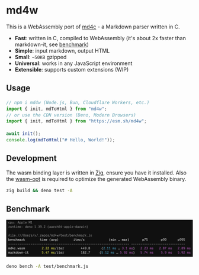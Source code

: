 # md4w

This is a WebAssembly port of
[md4c](https://github.com/mity/md4c) - a Markdown parser written in C.

- **Fast**: written in C, compiled to WebAssembly (it's about 2x faster than markdown-it, see [benchmark](#benchmark))
- **Simple**: input markdown, output HTML
- **Small**: `~50KB` gzipped
- **Universal**: works in any JavaScript environment
- **Extensible**: supports custom extensions (WIP)

## Usage

```js
// npm i md4w (Node.js, Bun, Cloudflare Workers, etc.)
import { init, mdToHtml } from "md4w";
// or use the CDN version (Deno, Modern Browsers)
import { init, mdToHtml } from "https://esm.sh/md4w";

await init();
console.log(mdToHtml("# Hello, World!"));
```

## Development

The wasm binding layer is written in [Zig](https://ziglang.org/), ensure you
have it installed. Also the [wasm-opt](https://github.com/WebAssembly/binaryen) is
required to optimize the generated WebAssembly binary.

```bash
zig build && deno test -A
```

## Benchmark

![](./test/benchmark-screenshot.png)

```bash
deno bench -A test/benchmark.js
```
